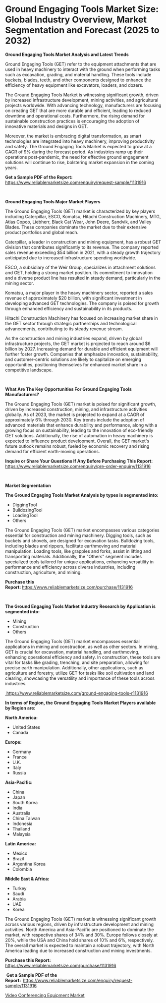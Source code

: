 <p><h1>Ground Engaging Tools Market Size: Global Industry Overview, Market Segmentation and Forecast (2025 to 2032)</h1></p><p><strong>Ground Engaging Tools Market Analysis and Latest Trends</strong></p>
<p><p>Ground Engaging Tools (GET) refer to the equipment attachments that are used in heavy machinery to interact with the ground when performing tasks such as excavation, grading, and material handling. These tools include buckets, blades, teeth, and other components designed to enhance the efficiency of heavy equipment like excavators, loaders, and dozers. </p><p>The Ground Engaging Tools Market is witnessing significant growth, driven by increased infrastructure development, mining activities, and agricultural projects worldwide. With advancing technology, manufacturers are focusing on creating GET that are more durable and efficient, leading to reduced downtime and operational costs. Furthermore, the rising demand for sustainable construction practices is encouraging the adoption of innovative materials and designs in GET.</p><p>Moreover, the market is embracing digital transformation, as smart technologies are integrated into heavy machinery, improving productivity and safety. The Ground Engaging Tools Market is expected to grow at a CAGR of 9% during the forecast period. As industries ramp up their operations post-pandemic, the need for effective ground engagement solutions will continue to rise, bolstering market expansion in the coming years.</p></p>
<p><strong>Get a Sample PDF of the Report:&nbsp;</strong> <a href="https://www.reliablemarketsize.com/enquiry/request-sample/1131916?utm_campaign=2290&utm_medium=2&utm_source=Github&utm_content=ia&utm_term=16022025&utm_id=ground-engaging-tools">https://www.reliablemarketsize.com/enquiry/request-sample/1131916</a></p>
<p>&nbsp;</p>
<p><strong>Ground Engaging Tools Major Market Players</strong></p>
<p><p>The Ground Engaging Tools (GET) market is characterized by key players including Caterpillar, ESCO, Komatsu, Hitachi Construction Machinery, MTG, Atlas Copco, Liebherr, Black Cat Wear, John Deere, Sandvik, and Valley Blades. These companies dominate the market due to their extensive product portfolios and global reach.</p><p>Caterpillar, a leader in construction and mining equipment, has a robust GET division that contributes significantly to its revenue. The company reported sales revenue exceeding $54 billion in 2021, with a steady growth trajectory anticipated due to increased infrastructure spending worldwide.</p><p>ESCO, a subsidiary of the Weir Group, specializes in attachment solutions and GET, holding a strong market position. Its commitment to innovation and a diverse product line has resulted in steady demand, particularly in the mining sector.</p><p>Komatsu, a major player in the heavy machinery sector, reported a sales revenue of approximately $20 billion, with significant investment in developing advanced GET technologies. The company is poised for growth through enhanced efficiency and sustainability in its products.</p><p>Hitachi Construction Machinery has focused on increasing market share in the GET sector through strategic partnerships and technological advancements, contributing to its steady revenue stream.</p><p>As the construction and mining industries expand, driven by global infrastructure projects, the GET market is projected to reach around $6 billion by 2027. Increasing demand for durable and efficient equipment will further foster growth. Companies that emphasize innovation, sustainability, and customer-centric solutions are likely to capitalize on emerging opportunities, positioning themselves for enhanced market share in a competitive landscape.</p></p>
<p>&nbsp;</p>
<p><strong>What Are The Key Opportunities For Ground Engaging Tools Manufacturers?</strong></p>
<p><p>The Ground Engaging Tools (GET) market is poised for significant growth, driven by increased construction, mining, and infrastructure activities globally. As of 2023, the market is projected to expand at a CAGR of approximately 6% through 2030. Key trends include the adoption of advanced materials that enhance durability and performance, along with a growing focus on sustainability, leading to the innovation of eco-friendly GET solutions. Additionally, the rise of automation in heavy machinery is expected to influence product development. Overall, the GET market's future outlook remains robust, fueled by economic recovery and rising demand for efficient earth-moving operations.</p></p>
<p><strong>Inquire or Share Your Questions If Any Before Purchasing This Report:</strong> <a href="https://www.reliablemarketsize.com/enquiry/pre-order-enquiry/1131916?utm_campaign=2290&utm_medium=2&utm_source=Github&utm_content=ia&utm_term=16022025&utm_id=ground-engaging-tools">https://www.reliablemarketsize.com/enquiry/pre-order-enquiry/1131916</a></p>
<p>&nbsp;</p>
<p><strong>Market Segmentation</strong></p>
<p><strong>The Ground Engaging Tools Market Analysis by types is segmented into:</strong></p>
<p><ul><li>DiggingTool</li><li>BulldozingTool</li><li>LoadingTool</li><li>Others</li></ul></p>
<p><p>The Ground Engaging Tools (GET) market encompasses various categories essential for construction and mining machinery. Digging tools, such as buckets and shovels, are designed for excavation tasks. Bulldozing tools, including blades and rippers, facilitate earthmoving and material manipulation. Loading tools, like grapples and forks, assist in lifting and transporting materials. Additionally, the "Others" segment includes specialized tools tailored for unique applications, enhancing versatility in performance and efficiency across diverse industries, including construction, agriculture, and mining.</p></p>
<p><strong>Purchase this Report:&nbsp;</strong><a href="https://www.reliablemarketsize.com/purchase/1131916?utm_campaign=2290&utm_medium=2&utm_source=Github&utm_content=ia&utm_term=16022025&utm_id=ground-engaging-tools">https://www.reliablemarketsize.com/purchase/1131916</a></p>
<p>&nbsp;</p>
<p><strong>The Ground Engaging Tools Market Industry Research by Application is segmented into:</strong></p>
<p><ul><li>Mining</li><li>Construction</li><li>Others</li></ul></p>
<p><p>The Ground Engaging Tools (GET) market encompasses essential applications in mining and construction, as well as other sectors. In mining, GET is crucial for excavation, material handling, and earthmoving, enhancing operational efficiency and safety. In construction, these tools are vital for tasks like grading, trenching, and site preparation, allowing for precise earth manipulation. Additionally, other applications, such as agriculture and forestry, utilize GET for tasks like soil cultivation and land clearing, showcasing the versatility and importance of these tools across industries.</p></p>
<p><a href="https://www.reliablemarketsize.com/ground-engaging-tools-r1131916?utm_campaign=2290&utm_medium=2&utm_source=Github&utm_content=ia&utm_term=16022025&utm_id=ground-engaging-tools">&nbsp;https://www.reliablemarketsize.com/ground-engaging-tools-r1131916</a></p>
<p><strong>In terms of Region, the Ground Engaging Tools Market Players available by Region are:</strong></p>
<p>
    <p> <strong> North America: </strong>
        <ul>
            <li>United States</li>
            <li>Canada</li>
        </ul>
        </p> 
    <p> <strong> Europe: </strong>
        <ul>
            <li>Germany</li>
            <li>France</li>
            <li>U.K.</li>
            <li>Italy</li>
            <li>Russia</li>
        </ul>
        </p> 
    <p> <strong> Asia-Pacific: </strong>
        <ul>
            <li>China</li>
            <li>Japan</li>
            <li>South Korea</li>
            <li>India</li>
            <li>Australia</li>
            <li>China Taiwan</li>
            <li>Indonesia</li>
            <li>Thailand</li>
            <li>Malaysia</li>
        </ul>
        </p> 
    <p> <strong> Latin America: </strong>
        <ul>
            <li>Mexico</li>
            <li>Brazil</li>
            <li>Argentina Korea</li>
            <li>Colombia</li>
        </ul>
        </p> 
    <p> <strong> Middle East & Africa: </strong>
        <ul>
            <li>Turkey</li>
            <li>Saudi</li>
            <li>Arabia</li>
            <li>UAE</li>
            <li>Korea</li>
        </ul>
    </p>
    </p>
<p><p>The Ground Engaging Tools (GET) market is witnessing significant growth across various regions, driven by infrastructure development and mining activities. North America and Asia-Pacific are positioned to dominate the market, with respective shares of 34% and 30%. Europe follows closely at 20%, while the USA and China hold shares of 10% and 6%, respectively. The overall market is expected to maintain a robust trajectory, with North America leading due to increased construction and mining investments.</p></p>
<p><strong>Purchase this Report: </strong><a href="https://www.reliablemarketsize.com/purchase/1131916?utm_campaign=2290&utm_medium=2&utm_source=Github&utm_content=ia&utm_term=16022025&utm_id=ground-engaging-tools">https://www.reliablemarketsize.com/purchase/1131916</a></p>
<p>&nbsp;<strong>Get a Sample PDF of the Report:&nbsp;&nbsp;</strong><a href="https://www.reliablemarketsize.com/enquiry/request-sample/1131916?utm_campaign=2290&utm_medium=2&utm_source=Github&utm_content=ia&utm_term=16022025&utm_id=ground-engaging-tools">https://www.reliablemarketsize.com/enquiry/request-sample/1131916</a></p>
<p><strong></strong></p>
<p><p><a href="https://github.com/steidmindy199393/Market-Research-Report-List-1/blob/main/video-conferencing-equipment-market.md?utm_campaign=2290&utm_medium=2&utm_source=Github&utm_content=ia&utm_term=16022025&utm_id=ground-engaging-tools">Video Conferencing Equipment Market</a></p></p>